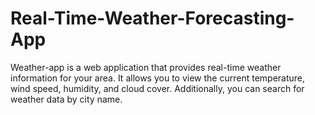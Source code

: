 # Real-Time-Weather-Forecasting-App
Weather-app is a web application that provides real-time weather information for your area. It allows you to view the current temperature, wind speed, humidity, and cloud cover. Additionally, you can search for weather data by city name.

